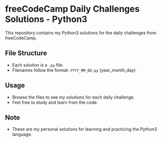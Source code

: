 # freeCodeCamp Daily Challenges Solutions - Python3

This repository contains my Python3 solutions for the daily challenges from freeCodeCamp.

## File Structure
- Each solution is a `.py` file.
- Filenames follow the format: `YYYY_MM_DD.py` (year_month_day).

## Usage
- Browse the files to see my solutions for each daily challenge.
- Feel free to study and learn from the code.

## Note
- These are my personal solutions for learning and practicing the Python3 language.
